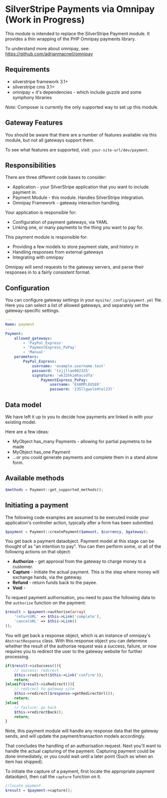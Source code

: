 # SilverStripe Payments via Omnipay (Work in Progress)

This module is intended to replace the SilverStripe Payment module. It provides a thin wrapping of the PHP Omnipay payments library.

To understand more about omnipay, see: https://github.com/adrianmacneil/omnipay

## Requirements

 * silverstripe framework 3.1+
 * silverstripe cms 3.1+
 * omnipay + it's dependencies - which include guzzle and some symphony libraries

*Note:* Composer is currently the only supported way to set up this module.

## Gateway Features
You should be aware that there are a number of features available via this module, but not all gateways support them.

To see what features are supported, visit: `your-site-url/dev/payment`.

## Responsibilities

There are three different code bases to consider:

 * Application - your SilverStripe application that you want to include payment in.
 * Payment Module - this module. Handles SilverStripe integration.
 * Omnipay Framework - gateway interaction handling.

Your application is responsible for:
* Configuration of payment gateways, via YAML
* Linking one, or many payments to the thing you want to pay for.

This payment module is responsible for:
* Providing a few models to store payment state, and history in
* Handling responses from external gateways
* Integrating with omnipay

Omnipay will send requests to the gateway servers, and parse their responses in to a fairly consistent format.

## Configuration

You can configure gateway settings in your `mysite/_config/payment.yml` file. Here you can select a list of allowed gateways, and separately set the gateway-specific settings.

```yaml
---
Name: payment
---
Payment:
    allowed_gateways:
        - 'PayPal_Express'
        - 'PaymentExpress_PxPay'
        - 'Manual'
    parameters:
        PayPal_Express:
            username: 'example.username.test'
            password: 'txjjllae802325'
            signature: 'wk32hkimhacsdfa'
				PaymentExpress_PxPay:
					username: 'EXAMPLEUSER'
					password: '235llgwxle4tol23l'
```

## Data model

We have left it up to you to decide how payments are linked in with your existing model.

Here are a few ideas:
 * MyObject has_many Payments - allowing for partial paymetns to be made
 * MyObject has_one Payment
 * ...or you could generate payments and complete them in a stand alone form.

## Available methods

```php
$methods = Payment::get_supported_methods();
```

## Initiating a payment

The following code examples are assumed to be executed inside your application's controller action, typically after a form has been submitted.

```php
$payment = Payment::createPayment($amount, $currency, $gateway);
```

You get back a payment dataobject. Payment model at this stage can be thought of as "an intention to pay".
You can then perform some, or all of the following actions on that object:
 * **Authorize** - get approval from the gateway to charge money to a customer.
 * **Capture** - initiate the actual payment. This is the step where money will exchange hands, via the gateway.
 * **Refund** - return funds back to the payee.
 * **Void** - 

To request payment authorisation, you need to pass the following data to the `authorise` function on the payment:
```php
$result = $payment->authorise(array(
    'returnURL' => $this->Link('complete'),
    'cancelURL' => $this->Link()
));
```

You will get back a response object, which is an instance of omnipay's `AbstractResponse` class.
With this response object you can determine whether the result of the authorise request was a success, failure, or now requires you to redirect
the user to the gateway website for further processing.
```php
if($result->isSuccess()){
	// success: redirect
	$this->redirect($this->Link('confirm'));
	return;
}elseif($result->isRedirect()){
	// redirect to gateway site
	$this->redirect($response->getRedirectUrl());
	return;
}else{
	// failure: go back
	$this->redirectBack();
    return;
}
```
Note, this payment module will handle any response data that the gateway sends, and will update the payment/transaction models accordingly.


That concludes the handling of an authorisation request. Next you'll want to handle the actual capturing of the payment.
Capturing payment could be done immediately, or you could wait until a later point (Such as when an item has shipped).

To initiate the capture of a payment, first locate the appropriate payment dataobject, then call the `capture` function on it.
```php
//locate payment
$result = $payment->capture();
```



